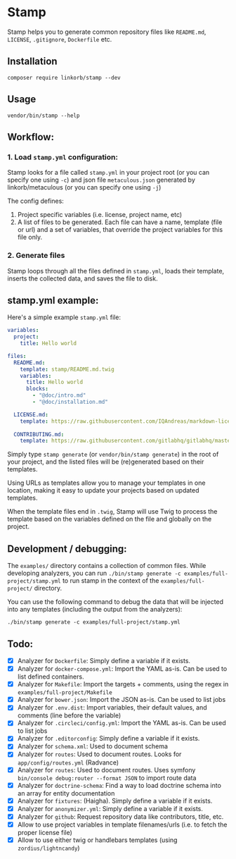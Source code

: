 # Stamp

Stamp helps you to generate common repository files like `README.md`, `LICENSE`, `.gitignore`, `Dockerfile` etc.

## Installation

    composer require linkorb/stamp --dev

## Usage

    vendor/bin/stamp --help

## Workflow:

### 1. Load `stamp.yml` configuration:

Stamp looks for a file called `stamp.yml` in your project root (or you can specify one using `-c`) 
and json file `metaculous.json` generated by linkorb/metaculous (or you can specify one using `-j`)

The config defines:

1. Project specific variables (i.e. license, project name, etc)
2. A list of files to be generated. Each file can have a name, template (file or url) and a set of variables, that override the project variables for this file only.
  

### 2. Generate files

Stamp loops through all the files defined in `stamp.yml`, loads their template, inserts the collected data, and saves the file to disk.

## stamp.yml example:

Here's a simple example `stamp.yml` file:

```yml
variables:
  project:
    title: Hello world

files:
  README.md:
    template: stamp/README.md.twig
    variables:
      title: Hello world
      blocks:
        - "@doc/intro.md"
        - "@doc/installation.md"

  LICENSE.md:
    template: https://raw.githubusercontent.com/IQAndreas/markdown-licenses/master/mit.md
  
  CONTRIBUTING.md:
    template: https://raw.githubusercontent.com/gitlabhq/gitlabhq/master/CONTRIBUTING.md
```

Simply type `stamp generate` (or `vendor/bin/stamp generate`) in the root of your project, and the listed files will be (re)generated based on their templates.

Using URLs as templates allow you to manage your templates in one location, making it easy to update your projects based on updated templates.

When the template files end in `.twig`, Stamp will use Twig to process the template based on the variables defined on the file and globally on the project.

## Development / debugging:

The `examples/` directory contains a collection of common files. While developing analyzers, you can run `./bin/stamp generate -c examples/full-project/stamp.yml` to run stamp in the context of the `examples/full-project/` directory.

You can use the following command to debug the data that will be injected into any templates (including the output from the analyzers): 

    ./bin/stamp generate -c examples/full-project/stamp.yml

## Todo:

* [x] Analyzer for `Dockerfile`: Simply define a variable if it exists.
* [x] Analyzer for `docker-compose.yml`: Import the YAML as-is. Can be used to list defined containers.
* [x] Analyzer for `Makefile`: Import the targets + comments, using the regex in `examples/full-project/Makefile`
* [x] Analyzer for `bower.json`: Import the JSON as-is. Can be used to list jobs
* [x] Analyzer for `.env.dist`: Import variables, their default values, and comments (line before the variable)
* [x] Analyzer for `.circleci/config.yml`: Import the YAML as-is. Can be used to list jobs
* [x] Analyzer for `.editorconfig`: Simply define a variable if it exists.
* [x] Analyzer for `schema.xml`: Used to document schema
* [x] Analyzer for `routes`: Used to document routes. Looks for `app/config/routes.yml` (Radvance)
* [x] Analyzer for `routes`: Used to document routes. Uses symfony `bin/console debug:router --format JSON` to import route data
* [x] Analyzer for `doctrine-schema`: Find a way to load doctrine schema into an array for entity documentation
* [x] Analyzer for `fixtures`: (Haigha). Simply define a variable if it exists.
* [x] Analyzer for `anonymizer.yml`: Simply define a variable if it exists.
* [x] Analyzer for `github`: Request repository data like contributors, title, etc.
* [x] Allow to use project variables in template filenames/urls (i.e. to fetch the proper license file)
* [x] Allow to use either twig or handlebars templates (using `zordius/lightncandy`)

